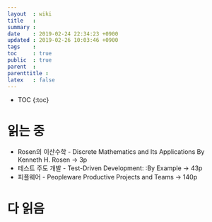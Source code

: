 ```yaml
---
layout  : wiki
title   : 
summary : 
date    : 2019-02-24 22:34:23 +0900
updated : 2019-02-26 10:03:46 +0900
tags    : 
toc     : true
public  : true
parent  : 
parenttitle : 
latex   : false
---
```

* TOC
{:toc}

# 읽는 중
- Rosen의 이산수학 - Discrete Mathematics and Its Applications By Kenneth H. Rosen -> 3p 
- 테스트 주도 개발 - Test-Driven Development: :By Example -> 43p
- 피플웨어 - Peopleware Productive Projects and Teams -> 140p

# 다 읽음
